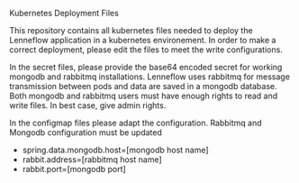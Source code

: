 Kubernetes Deployment Files

This repository contains all kubernetes files needed to deploy the Lenneflow application in a kubernetes environement.
In order to make a correct deployment, please edit the files to meet the write configurations.

In the secret files, please provide the base64 encoded secret for working mongodb and rabbitmq installations.
Lenneflow uses rabbitmq for message transmission between pods and data are saved in a mongodb database.
Both mongodb and rabbitmq users must have enough rights to read and write files. In best case, give admin rights.

In the configmap files please adapt the configuration. Rabbitmq and Mongodb configuration must be updated
- spring.data.mongodb.host=[mongodb host name]
- rabbit.address=[rabbitmq host name]
- rabbit.port=[mongodb port]
